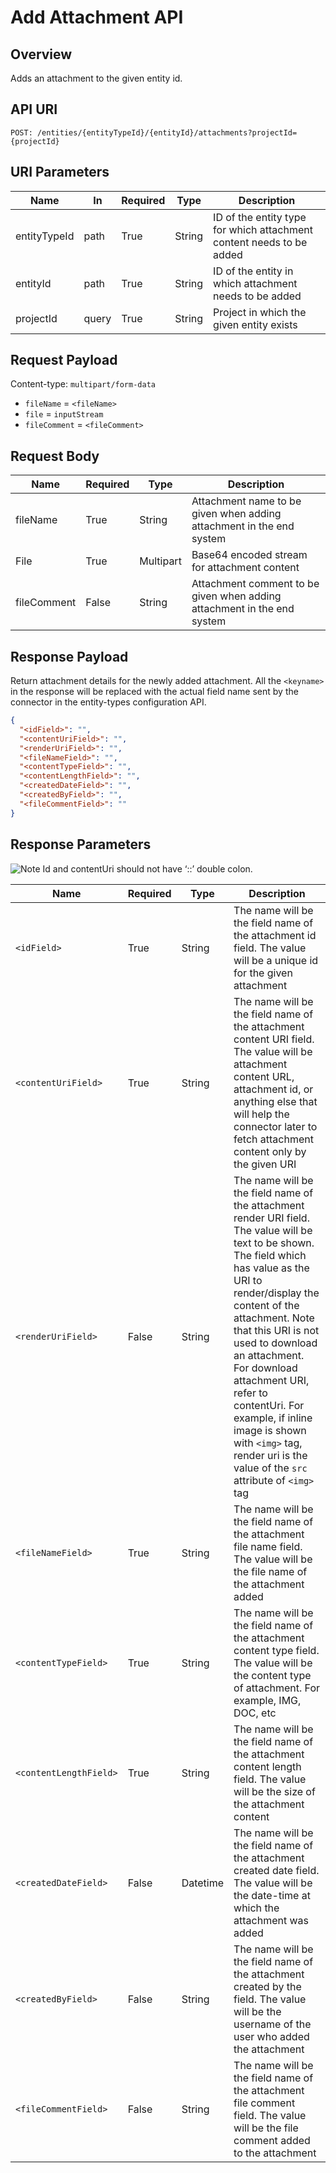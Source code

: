# Add Attachment API

## Overview
Adds an attachment to the given entity id.

## API URI
```http
POST: /entities/{entityTypeId}/{entityId}/attachments?projectId={projectId}
```

## URI Parameters

| Name          | In    | Required | Type   | Description                                                  |
|---------------|-------|----------|--------|--------------------------------------------------------------|
| entityTypeId  | path  | True     | String | ID of the entity type for which attachment content needs to be added |
| entityId      | path  | True     | String | ID of the entity in which attachment needs to be added      |
| projectId     | query | True     | String | Project in which the given entity exists                    |

## Request Payload
Content-type: `multipart/form-data`

- `fileName` = `<fileName>`  
- `file` = `inputStream`  
- `fileComment` = `<fileComment>`

## Request Body

| Name        | Required | Type      | Description                                         |
|-------------|----------|-----------|-----------------------------------------------------|
| fileName    | True     | String    | Attachment name to be given when adding attachment in the end system |
| File        | True     | Multipart | Base64 encoded stream for attachment content       |
| fileComment | False    | String    | Attachment comment to be given when adding attachment in the end system |

## Response Payload

Return attachment details for the newly added attachment. All the `<keyname>` in the response will be replaced with the actual field name sent by the connector in the entity-types configuration API.

```json
{ 
  "<idField>": "", 
  "<contentUriField>": "", 
  "<renderUriField>": "", 
  "<fileNameField>": "", 
  "<contentTypeField>": "", 
  "<contentLengthField>": "", 
  "<createdDateField>": "", 
  "<createdByField>": "",
  "<fileCommentField>": ""
}
```
## Response Parameters

![Note](../assets/Note.jpg) Id and contentUri should not have ‘::’ double colon.

| Name | Required | Type | Description |
|------|----------|------|-------------|
| `<idField>` | True | String | The name will be the field name of the attachment id field. The value will be a unique id for the given attachment |
| `<contentUriField>` | True | String | The name will be the field name of the attachment content URI field. The value will be attachment content URL, attachment id, or anything else that will help the connector later to fetch attachment content only by the given URI |
| `<renderUriField>` | False | String | The name will be the field name of the attachment render URI field. The value will be text to be shown. The field which has value as the URI to render/display the content of the attachment. Note that this URI is not used to download an attachment. For download attachment URI, refer to contentUri. For example, if inline image is shown with `<img>` tag, render uri is the value of the `src` attribute of `<img>` tag |
| `<fileNameField>` | True | String | The name will be the field name of the attachment file name field. The value will be the file name of the attachment added |
| `<contentTypeField>` | True | String | The name will be the field name of the attachment content type field. The value will be the content type of attachment. For example, IMG, DOC, etc |
| `<contentLengthField>` | True | String | The name will be the field name of the attachment content length field. The value will be the size of the attachment content |
| `<createdDateField>` | False | Datetime | The name will be the field name of the attachment created date field. The value will be the date-time at which the attachment was added |
| `<createdByField>` | False | String | The name will be the field name of the attachment created by the field. The value will be the username of the user who added the attachment |
| `<fileCommentField>` | False | String | The name will be the field name of the attachment file comment field. The value will be the file comment added to the attachment |
